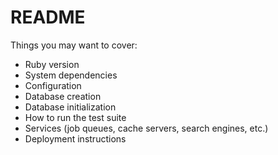 # README

Things you may want to cover:
  * Ruby version
  * System dependencies
  * Configuration
  * Database creation
  * Database initialization
  * How to run the test suite
  * Services (job queues, cache servers, search engines, etc.)
  * Deployment instructions




